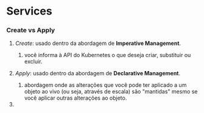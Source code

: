 # Services

### Create vs Apply

1.  *Create*: usado dentro da abordagem de **Imperative Management**.
    1.  você informa à API do Kubernetes o que deseja criar, substituir ou excluir.
   
2.  *Apply*: usado dentro da abordagem de **Declarative Management**.
    1.  abordagem onde as alterações que você pode ter aplicado a um objeto ao vivo (ou seja, através de escala) são "mantidas" mesmo se você aplicar outras alterações ao objeto.

3.  